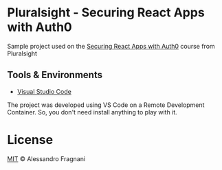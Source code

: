# Pluralsight - Securing React Apps with Auth0

Sample project used on the [Securing React Apps with Auth0](https://app.pluralsight.com/library/courses/react-auth0-authentication-security/exercise-files) course from Pluralsight

## Tools & Environments

* [Visual Studio Code](https://code.visualstudio.com)

The project was developed using VS Code on a Remote Development Container. So, you don't need install anything to play with it.

# License

[MIT](LICENSE.md) &copy; Alessandro Fragnani